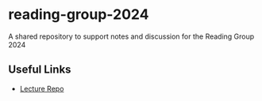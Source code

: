 # reading-group-2024

A shared repository to support notes and discussion for the Reading Group 2024

## Useful Links

- [Lecture Repo](https://github.com/QuantEcon/lecture-python-intro)
